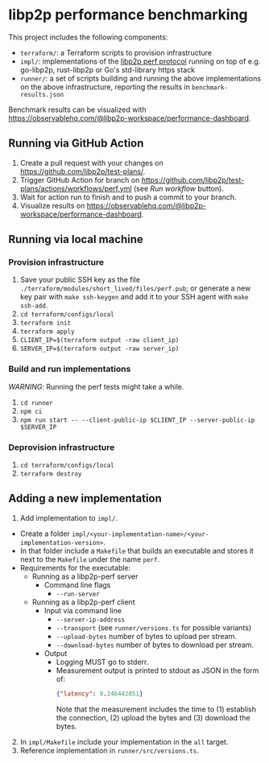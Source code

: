 # libp2p performance benchmarking

This project includes the following components:

- `terraform/`: a Terraform scripts to provision infrastructure
- `impl/`: implementations of the [libp2p perf protocol](https://github.com/libp2p/specs/blob/master/perf/perf.md) running on top of e.g. go-libp2p, rust-libp2p or Go's std-library https stack
- `runner/`: a set of scripts building and running the above implementations on the above infrastructure, reporting the results in `benchmark-results.json`

Benchmark results can be visualized with https://observablehq.com/@libp2p-workspace/performance-dashboard.

## Running via GitHub Action

1. Create a pull request with your changes on https://github.com/libp2p/test-plans/.
2. Trigger GitHub Action for branch on https://github.com/libp2p/test-plans/actions/workflows/perf.yml (see _Run workflow_ button).
3. Wait for action run to finish and to push a commit to your branch.
4. Visualize results on https://observablehq.com/@libp2p-workspace/performance-dashboard.

## Running via local machine

### Provision infrastructure

1. Save your public SSH key as the file `./terraform/modules/short_lived/files/perf.pub`; or generate a new key pair with `make ssh-keygen` and add it to your SSH agent with `make ssh-add`.
2. `cd terraform/configs/local`
3. `terraform init`
4. `terraform apply`
5. `CLIENT_IP=$(terraform output -raw client_ip)`
6. `SERVER_IP=$(terraform output -raw server_ip)`

### Build and run implementations

_WARNING_: Running the perf tests might take a while.

1. `cd runner`
2. `npm ci`
3. `npm run start -- --client-public-ip $CLIENT_IP --server-public-ip $SERVER_IP`

### Deprovision infrastructure

1. `cd terraform/configs/local`
2. `terraform destroy`

## Adding a new implementation

1. Add implementation to `impl/`.
  - Create a folder `impl/<your-implementation-name>/<your-implementation-version>`.
  - In that folder include a `Makefile` that builds an executable and stores it next to the `Makefile` under the name `perf`.
  - Requirements for the executable:
    - Running as a libp2p-perf server
      - Command line flags
        - `--run-server`
    - Running as a libp2p-perf client
        - Input via command line
          - `--server-ip-address`
          - `--transport` (see `runner/versions.ts` for possible variants)
          - `--upload-bytes` number of bytes to upload per stream.
          - `--download-bytes` number of bytes to download per stream.
        - Output
          - Logging MUST go to stderr.
          - Measurement output is printed to stdout as JSON in the form of:
            ```json
            {"latency": 0.246442851}
            ```
            Note that the measurement includes the time to (1) establish the
            connection, (2) upload the bytes and (3) download the bytes.
2. In `impl/Makefile` include your implementation in the `all` target.
3. Reference implementation in `runner/src/versions.ts`.
